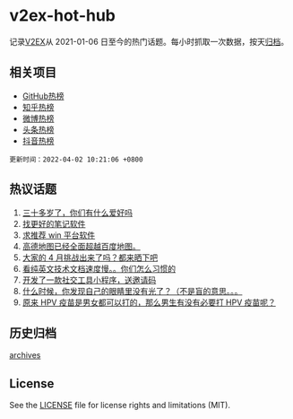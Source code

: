 # v2ex-hot-hub

 记录[V2EX](https://www.v2ex.com/)从 2021-01-06 日至今的热门话题。每小时抓取一次数据，按天[归档](archives)。
 
 ## 相关项目

- [GitHub热榜](https://github.com/snaildev/github-hot-hub)
- [知乎热榜](https://github.com/snaildev/zhihu-hot-hub)
- [微博热榜](https://github.com/snaildev/weibo-hot-hub)
- [头条热榜](https://github.com/snaildev/toutiao-hot-hub)
- [抖音热榜](https://github.com/snaildev/douyin-hot-hub)


 `更新时间：2022-04-02 10:21:06 +0800`

## 热议话题

1. [三十多岁了，你们有什么爱好吗](https://www.v2ex.com/t/844250)
1. [找更好的笔记软件](https://www.v2ex.com/t/844271)
1. [求推荐 win 平台软件](https://www.v2ex.com/t/844262)
1. [高德地图已经全面超越百度地图。](https://www.v2ex.com/t/844393)
1. [大家的 4 月挑战出来了吗？都来晒下吧](https://www.v2ex.com/t/844283)
1. [看纯英文技术文档速度慢。。你们怎么习惯的](https://www.v2ex.com/t/844358)
1. [开发了一款社交工具小程序，送邀请码](https://www.v2ex.com/t/844334)
1. [什么时候，你发现自己的眼睛里没有光了？（不是盲的意思。。。](https://www.v2ex.com/t/844386)
1. [原来 HPV 疫苗是男女都可以打的，那么男生有没有必要打 HPV 疫苗呢？](https://www.v2ex.com/t/844254)

## 历史归档

[archives](archives)

## License

See the [LICENSE](LICENSE) file for license rights and limitations (MIT).
